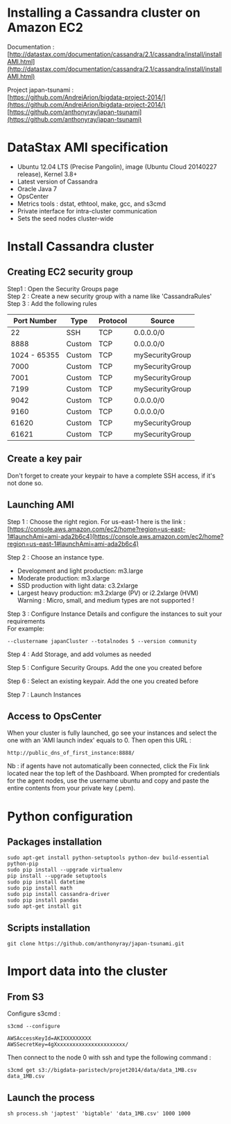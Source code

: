 Installing a Cassandra cluster on Amazon EC2
====================
Documentation : [http://datastax.com/documentation/cassandra/2.1/cassandra/install/installAMI.html](http://datastax.com/documentation/cassandra/2.1/cassandra/install/installAMI.html)

Project japan-tsunami :  
[https://github.com/AndreiArion/bigdata-project-2014/](https://github.com/AndreiArion/bigdata-project-2014/)  
[https://github.com/anthonyray/japan-tsunami](https://github.com/anthonyray/japan-tsunami)


# DataStax AMI specification
- Ubuntu 12.04 LTS (Precise Pangolin), image (Ubuntu Cloud 20140227 release), Kernel 3.8+  
- Latest version of Cassandra
- Oracle Java 7 
- OpsCenter  
- Metrics tools : dstat, ethtool, make, gcc, and s3cmd
- Private interface for intra-cluster communication
- Sets the seed nodes cluster-wide

# Install Cassandra cluster
## Creating EC2 security group
Step1 : Open the Security Groups page  
Step 2 : Create a new security group with a name like 'CassandraRules'   
Step 3 : Add the following rules    
<table>
<thead>
<tr>
	<th>Port Number</th>
	<th>Type</th>
	<th>Protocol</th>
	<th>Source</th>
</tr>
</thead>
<tbody>
<tr>
	<td> 22 </td>
	<td> SSH </td>
	<td> TCP </td>
	<td> 0.0.0.0/0 </td>
</tr>
<tr>
	<td> 8888 </td>
	<td> Custom </td>
	<td> TCP </td>
	<td> 0.0.0.0/0 </td>
</tr>
<tr>
	<td> 1024 - 65355 </td>
	<td> Custom </td>
	<td> TCP </td>
	<td> mySecurityGroup </td>
</tr>
<tr>
	<td> 7000 </td>
	<td> Custom </td>
	<td> TCP </td>
	<td> mySecurityGroup </td>
</tr>
<tr>
	<td> 7001 </td>
	<td> Custom </td>
	<td> TCP </td>
	<td> mySecurityGroup </td>
</tr>
<tr>
	<td> 7199 </td>
	<td> Custom </td>
	<td> TCP </td>
	<td> mySecurityGroup </td>
</tr>
<tr>
	<td> 9042 </td>
	<td> Custom </td>
	<td> TCP </td>
	<td> 0.0.0.0/0 </td>
</tr>
<tr>
	<td> 9160 </td>
	<td> Custom </td>
	<td> TCP </td>
	<td> 0.0.0.0/0 </td>
</tr>
<tr>
	<td> 61620 </td>
	<td> Custom </td>
	<td> TCP </td>
	<td> mySecurityGroup </td>
</tr>
<tr>
	<td> 61621 </td>
	<td> Custom </td>
	<td> TCP </td>
	<td> mySecurityGroup </td>
</tr>
</tbody>
</table>   

## Create a key pair
Don't forget to create your keypair to have a complete SSH access, if it's not done so.

## Launching AMI
Step 1 : Choose the right region. For us-east-1 here is the link : 
[https://console.aws.amazon.com/ec2/home?region=us-east-1#launchAmi=ami-ada2b6c4](https://console.aws.amazon.com/ec2/home?region=us-east-1#launchAmi=ami-ada2b6c4)

Step 2 : Choose an instance type.  
- Development and light production: m3.large  
- Moderate production: m3.xlarge  
- SSD production with light data: c3.2xlarge  
- Largest heavy production: m3.2xlarge (PV) or i2.2xlarge (HVM)  
Warning : Micro, small, and medium types are not supported !  

Step 3 : Configure Instance Details and configure the instances to suit your requirements  
For example:  
```
--clustername japanCluster --totalnodes 5 --version community
```

Step 4 : Add Storage, and add volumes as needed  

Step 5 : Configure Security Groups. Add the one you created before  

Step 6 : Select an existing keypair. Add the one you created before  

Step 7 : Launch Instances  

## Access to OpsCenter
When your cluster is fully launched, go see your instances and select the one with an 'AMI launch index' equals to 0. Then open this URL :  
```
http://public_dns_of_first_instance:8888/
```  

Nb : if agents have not automatically been connected, click the Fix link located near the top left of the Dashboard. When prompted for credentials for the agent nodes, use the username ubuntu and copy and paste the entire contents from your private key (.pem).

# Python configuration
## Packages installation
```
sudo apt-get install python-setuptools python-dev build-essential python-pip  
sudo pip install --upgrade virtualenv  
pip install --upgrade setuptools  
sudo pip install datetime
sudo pip install math  
sudo pip install cassandra-driver  
sudo pip install pandas
sudo apt-get install git
```  
## Scripts installation
```
git clone https://github.com/anthonyray/japan-tsunami.git
```

# Import data into the cluster
## From S3
Configure s3cmd :  
```
s3cmd --configure
```  
```
AWSAccessKeyId=AKIXXXXXXXXX  
AWSSecretKey=4gXxxxxxxxxxxxxxxxxxxxxxx/
```  
Then connect to the node 0 with ssh and type the following command :  
```
s3cmd get s3://bigdata-paristech/projet2014/data/data_1MB.csv data_1MB.csv
```  

## Launch the process
```
sh process.sh 'japtest' 'bigtable' 'data_1MB.csv' 1000 1000
```
